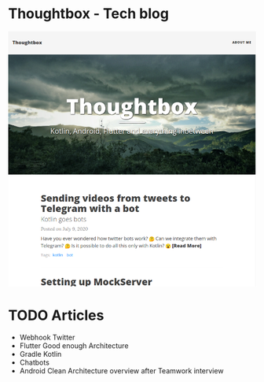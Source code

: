 # Thoughtbox - Tech blog
![test](/assets/img/blog-screenshot.bmp)

# TODO Articles

- Webhook Twitter
- Flutter Good enough Architecture
- Gradle Kotlin
- Chatbots
- Android Clean Architecture overview after Teamwork interview

